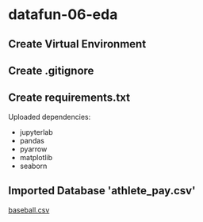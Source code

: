 # datafun-06-eda

## Create Virtual Environment

## Create .gitignore

## Create requirements.txt
Uploaded dependencies:
* jupyterlab
* pandas
* pyarrow
* matplotlib
* seaborn

## Imported Database 'athlete_pay.csv'
[baseball.csv](https://www.kaggle.com/datasets/wduckett/moneyball-mlb-stats-19622012)
